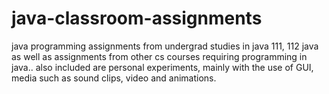 # java-classroom-assignments

java programming assignments from undergrad studies in java 111, 112 java as well as assignments from other cs courses requiring programming
in java.. also included are personal experiments, mainly with the use of GUI, media such as sound clips, video and animations.
